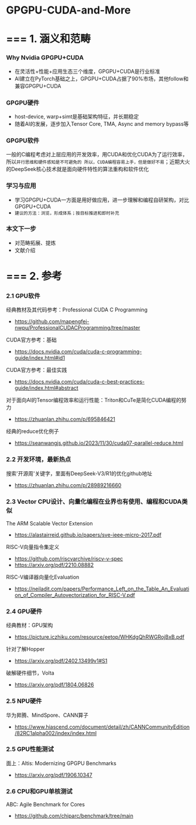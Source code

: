 # GPGPU-CUDA-and-More


# === 1. 涵义和范畴

### Why Nvidia GPGPU+CUDA
- 在灵活性+性能+应用生态三个维度，GPGPU+CUDA是行业标准
- AI建立在PyTorch基础之上，GPGPU+CUDA占据了90%市场，其他follow和兼容GPGPU+CUDA

### GPGPU硬件
- host-device, warp+simt是基础架构特征，并长期稳定
- 随着AI的发展，逐步加入Tensor Core, TMA, Async and memory bypass等

### GPGPU软件
一般的C编程考虑对上层应用的开发效率，用CUDA和优化CUDA为了运行效率，所以`并行思维和硬件感知是不可避免的
所以，CUDA编程容易上手，但是做好不易`；近期大火的DeepSeek核心技术就是面向硬件特性的算法重构和软件优化

### 学习与应用
- 学习GPGPU+CUDA一方面是用好做应用，进一步理解和编程自研架构，对比GPGPU+CUDA
- `建议的方法：浏览，形成体系；按目标推进和即时补充`

### 本文下一步
- 对范畴拓展、提炼
- 文献介绍

# === 2. 参考

### 2.1 GPU软件

经典教材及其代码参考：Professional CUDA C Programming
- https://github.com/mapengfei-nwpu/ProfessionalCUDACProgramming/tree/master

CUDA官方参考：基础
- https://docs.nvidia.com/cuda/cuda-c-programming-guide/index.html#id1

CUDA官方参考：最佳实践
- https://docs.nvidia.com/cuda/cuda-c-best-practices-guide/index.html#abstract

对于面向AI的Tensor编程效率和运行性能：Triton和CuTe是简化CUDA编程的努力
- https://zhuanlan.zhihu.com/p/695846421

经典的reduce优化例子
- https://seanwangjs.github.io/2023/11/30/cuda07-parallel-reduce.html


### 2.2 开发环境，最新热点

搜索'开源周'关键字，里面有DeepSeek-V3/R1的优化github地址
- https://zhuanlan.zhihu.com/p/28989216660

### 2.3 Vector CPU设计、向量化编程在业界也有使用、编程和CUDA类似

The ARM Scalable Vector Extension
- https://alastairreid.github.io/papers/sve-ieee-micro-2017.pdf

RISC-V向量指令集定义
- https://github.com/riscvarchive/riscv-v-spec
- https://arxiv.org/pdf/2210.08882

RISC-V编译器向量化Evaluation
- https://neiladit.com/papers/Performance_Left_on_the_Table_An_Evaluation_of_Compiler_Autovectorization_for_RISC-V.pdf

### 2.4 GPU硬件

经典教材：GPU架构
- https://picture.iczhiku.com/resource/eetop/WHKdgQhRWGRojBxB.pdf

针对了解Hopper
- https://arxiv.org/pdf/2402.13499v1#S1

破解硬件细节，Volta
- https://arxiv.org/pdf/1804.06826

### 2.5 NPU硬件

华为昇腾、MindSpore、CANN算子
- https://www.hiascend.com/document/detail/zh/CANNCommunityEdition/82RC1alpha002/index/index.html

### 2.5 GPU性能测试

面上：Altis: Modernizing GPGPU Benchmarks
- https://arxiv.org/pdf/1906.10347

### 2.6 CPU和GPU单核测试

ABC: Agile Benchmark for Cores
- https://github.com/chiparc/benchmark/tree/main

